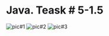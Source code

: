 # Java. Teask # 5-1.5
![pic#1](https://github.com/SemNik88/java-5-1.5/assets/142649558/9e4c4863-0773-4b1c-ad86-164c0213982b)
![pic#2](https://github.com/SemNik88/java-5-1.5/assets/142649558/0e99bb25-b816-4340-a3e2-d4ad2de07e89)
![pic#3](https://github.com/SemNik88/java-5-1.5/assets/142649558/f9520891-42b1-475f-a40c-50048bbec973)
